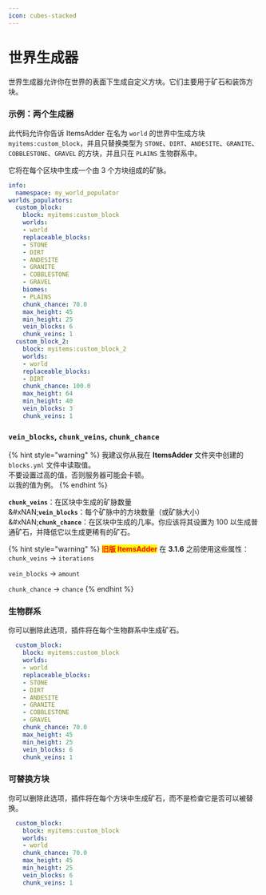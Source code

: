 ```yaml
---
icon: cubes-stacked
---
```


# 世界生成器

世界生成器允许你在世界的表面下生成自定义方块。它们主要用于矿石和装饰方块。

### 示例：两个生成器

此代码允许你告诉 ItemsAdder 在名为 `world` 的世界中生成方块 `myitems:custom_block`，并且只替换类型为 `STONE`、`DIRT`、`ANDESITE`、`GRANITE`、`COBBLESTONE`、`GRAVEL` 的方块，并且只在 `PLAINS` 生物群系中。

它将在每个区块中生成一个由 3 个方块组成的矿脉。

```yaml
info:
  namespace: my_world_populator
worlds_populators:
  custom_block:
    block: myitems:custom_block
    worlds:
    - world
    replaceable_blocks:
    - STONE
    - DIRT
    - ANDESITE
    - GRANITE
    - COBBLESTONE
    - GRAVEL
    biomes:
    - PLAINS
    chunk_chance: 70.0
    max_height: 45
    min_height: 25
    vein_blocks: 6
    chunk_veins: 1
  custom_block_2:
    block: myitems:custom_block_2
    worlds:
    - world
    replaceable_blocks:
    - DIRT
    chunk_chance: 100.0
    max_height: 64
    min_height: 40
    vein_blocks: 3
    chunk_veins: 1
```

### `vein_blocks`, `chunk_veins`, `chunk_chance`

{% hint style="warning" %}
我建议你从我在 **ItemsAdder** 文件夹中创建的 `blocks.yml` 文件中读取值。\
不要设置过高的值，否则服务器可能会卡顿。\
以我的值为例。
{% endhint %}

**`chunk_veins`**：在区块中生成的矿脉数量\
&#xNAN;**`vein_blocks`**：每个矿脉中的方块数量（或矿脉大小）\
&#xNAN;**`chunk_chance`**：在区块中生成的几率。你应该将其设置为 100 以生成普通矿石，并降低它以生成更稀有的矿石。

{% hint style="warning" %}
<mark style="color:red;">**旧版 ItemsAdder**</mark> 在 **3.1.6** 之前使用这些属性：\
`chunk_veins` -> `iterations`

`vein_blocks` -> `amount`

`chunk_chance` -> `chance`
{% endhint %}

### 生物群系

你可以删除此选项，插件将在每个生物群系中生成矿石。

```yaml
  custom_block:
    block: myitems:custom_block
    worlds:
    - world
    replaceable_blocks:
    - STONE
    - DIRT
    - ANDESITE
    - GRANITE
    - COBBLESTONE
    - GRAVEL
    chunk_chance: 70.0
    max_height: 45
    min_height: 25
    vein_blocks: 6
    chunk_veins: 1
```

### 可替换方块

你可以删除此选项，插件将在每个方块中生成矿石，而不是检查它是否可以被替换。

```yaml
  custom_block:
    block: myitems:custom_block
    worlds:
    - world
    chunk_chance: 70.0
    max_height: 45
    min_height: 25
    vein_blocks: 6
    chunk_veins: 1
```

